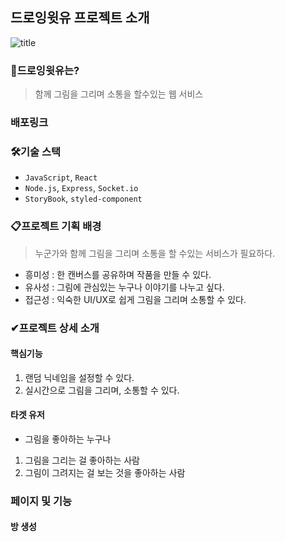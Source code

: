 ## 드로잉윗유 프로젝트 소개

![title](https://cdn.discordapp.com/attachments/986978000908214282/1106208159514775612/2023-05-11_10.15.14.png)   


### 🎨드로잉윗유는?
> 함께 그림을 그리며 소통을 할수있는 웹 서비스

### 배포링크

### 🛠️기술 스택
- `JavaScript`, `React`
- `Node.js`, `Express`, `Socket.io`
- `StoryBook`, `styled-component`


### 📋프로젝트 기획 배경
> 누군가와 함께 그림을 그리며 소통을 할 수있는 서비스가 필요하다.
 
- 흥미성 : 한 캔버스를 공유하며 작품을 만들 수 있다.
- 유사성 : 그림에 관심있는 누구나 이야기를 나누고 싶다.
- 접근성 : 익숙한 UI/UX로 쉽게 그림을 그리며 소통할 수 있다.

### ✔︎프로젝트 상세 소개
#### 핵심기능
1. 랜덤 닉네임을 설정할 수 있다.
2. 실시간으로 그림을 그리며, 소통할 수 있다.

#### 타겟 유저
- 그림을 좋아하는 누구나

1. 그림을 그리는 걸 좋아하는 사람
2. 그림이 그려지는 걸 보는 것을 좋아하는 사람

### 페이지 및 기능

#### 방 생성
